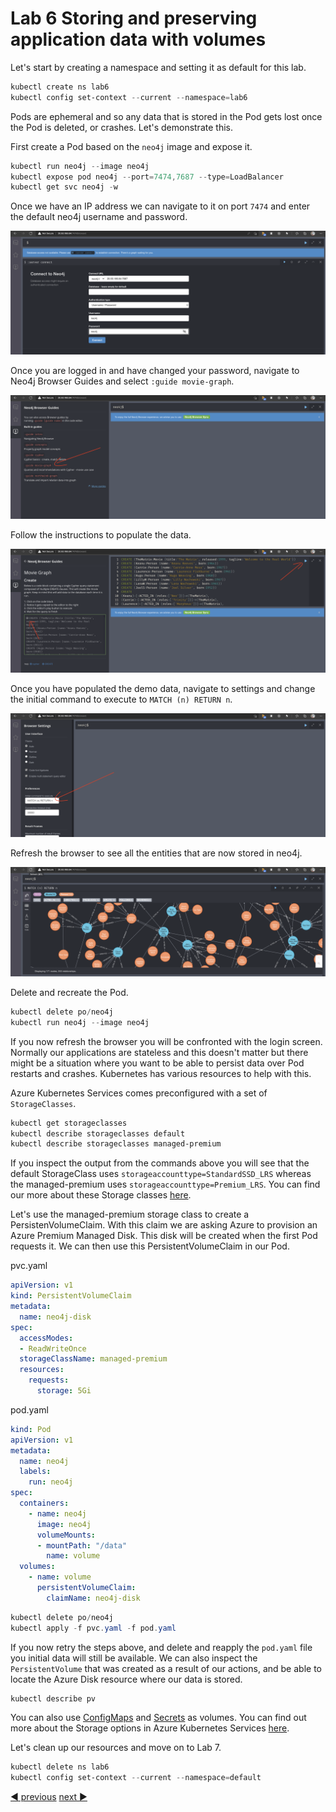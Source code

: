 # Lab 6 Storing and preserving application data with volumes

Let's start by creating a namespace and setting it as default for this lab.

```powershell
kubectl create ns lab6
kubectl config set-context --current --namespace=lab6
```

Pods are ephemeral and so any data that is stored in the Pod gets lost once the Pod is deleted, or crashes. Let's demonstrate this.

First create a Pod based on the `neo4j` image and expose it.

```powershell
kubectl run neo4j --image neo4j 
kubectl expose pod neo4j --port=7474,7687 --type=LoadBalancer
kubectl get svc neo4j -w
```

Once we have an IP address we can navigate to it on port `7474` and enter the default neo4j username and password.

![Neo4j setup](images/neo4j_setup_1.png)

Once you are logged in and have changed your password, navigate to Neo4j Browser Guides and select `:guide movie-graph`.

![Neo4j setup](images/neo4j_setup_2.png)

Follow the instructions to populate the data.

![Neo4j setup](images/neo4j_setup_3.png)

Once you have populated the demo data, navigate to settings and change the initial command to execute to `MATCH (n) RETURN n`.

![Neo4j setup](images/neo4j_setup_4.png)

Refresh the browser to see all the entities that are now stored in neo4j.

![Neo4j setup](images/neo4j_setup_5.png)

Delete and recreate the Pod.

```powershell
kubectl delete po/neo4j
kubectl run neo4j --image neo4j 
```

If you now refresh the browser you will be confronted with the login screen. Normally our applications are stateless and this doesn't matter but there might be a situation where you want to be able to persist data over Pod restarts and crashes. Kubernetes has various resources to help with this.

Azure Kubernetes Services comes preconfigured with a set of `StorageClasses`.

```powershell
kubectl get storageclasses  
kubectl describe storageclasses default
kubectl describe storageclasses managed-premium
```

If you inspect the output from the commands above you will see that the default StorageClass uses  `storageaccounttype=StandardSSD_LRS` whereas the managed-premium uses `storageaccounttype=Premium_LRS`. You can find our more about these Storage classes [here](https://docs.microsoft.com/en-us/azure/aks/concepts-storage#storage-classes).

Let's use the managed-premium storage class to create a PersistenVolumeClaim. With this claim we are asking Azure to provision an Azure Premium Managed Disk. This disk will be created when the first Pod requests it. We can then use this PersistentVolumeClaim in our Pod.

pvc.yaml

```yaml
apiVersion: v1
kind: PersistentVolumeClaim
metadata:
  name: neo4j-disk
spec:
  accessModes:
  - ReadWriteOnce
  storageClassName: managed-premium
  resources:
    requests:
      storage: 5Gi
```

pod.yaml

```yaml
kind: Pod
apiVersion: v1
metadata:
  name: neo4j
  labels:
    run: neo4j
spec:
  containers:
    - name: neo4j
      image: neo4j
      volumeMounts:
      - mountPath: "/data"
        name: volume
  volumes:
    - name: volume
      persistentVolumeClaim:
        claimName: neo4j-disk
```

```powershell
kubectl delete po/neo4j
kubectl apply -f pvc.yaml -f pod.yaml
```

If you now retry the steps above, and delete and reapply the `pod.yaml` file you initial data will still be available. We can also inspect the `PersistentVolume` that was created as a result of our actions, and be able to locate the Azure Disk resource where our data is stored.

```powershell
kubectl describe pv
```

You can also use [ConfigMaps](https://kubernetes.io/docs/tasks/configure-pod-container/configure-pod-configmap/#add-configmap-data-to-a-volume) and [Secrets](https://kubernetes.io/docs/concepts/configuration/secret/#using-secrets-as-files-from-a-pod) as volumes. You can find out more about the Storage options in Azure Kubernetes Services [here](https://docs.microsoft.com/en-us/azure/aks/concepts-storage).

Let's clean up our resources and move on to Lab 7.

```powershell
kubectl delete ns lab6
kubectl config set-context --current --namespace=default
```

[:arrow_backward: previous](../lab5-networking/LAB.md)  [next :arrow_forward:](../lab7-deploy/LAB.md)
